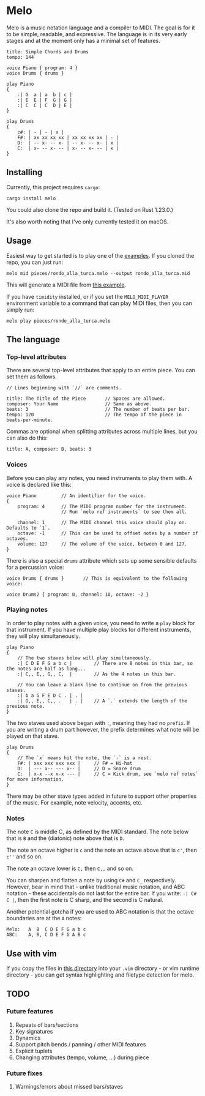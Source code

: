 # Melo

Melo is a music notation language and a compiler to MIDI. The goal is for it to be simple, readable, and expressive. The language is in its very early stages and at the moment only has a minimal set of features.

```
title: Simple Chords and Drums
tempo: 144

voice Piano { program: 4 }
voice Drums { drums }

play Piano
{
    :| G  a | a  b | c |
    :| E  E | F  G | G |
    :| C  C | C  D | E |
}

play Drums
{
    c#: | - | - | x |
    F#: | xx xx xx xx | xx xx xx xx | - |
    D:  | -- x- -- x- | -- x- -- x- | x |
    C:  | x- -- x- -- | x- -- x- -- | x |
}
```


## Installing

Currently, this project requires `cargo`:

`cargo install melo`

You could also clone the repo and build it. (Tested on Rust 1.23.0.)

It's also worth noting that I've only currently tested it on macOS.


## Usage

Easiest way to get started is to play one of the [examples](https://github.com/Pirh/melo/tree/master/pieces). If you cloned the repo, you can just run:

`melo mid pieces/rondo_alla_turca.melo --output rondo_alla_turca.mid`

This will generate a MIDI file from [this example](https://github.com/Pirh/melo/blob/master/pieces/rondo_alla_turca.melo).

If you have `timidity` installed, or if you set the `MELO_MIDI_PLAYER` environment variable to a command that can play MIDI files, then you can simply run:

`melo play pieces/rondo_alla_turca.melo`


## The language

### Top-level attributes

There are several top-level attributes that apply to an entire piece. You can set them as follows.

```
// Lines beginning with `//` are comments.

title: The Title of the Piece       // Spaces are allowed.
composer: Your Name                 // Same as above.
beats: 3                            // The number of beats per bar.
tempo: 120                          // The tempo of the piece in beats-per-minute.
```

Commas are optional when splitting attributes across multiple lines, but you can also do this:

```
title: A, composer: B, beats: 3
```

### Voices

Before you can play any notes, you need instruments to play them with. A voice is declared like this:

```
voice Piano         // An identifier for the voice.
{
    program: 4      // The MIDI program number for the instrument.
                    // Run `melo ref instruments` to see them all.

    channel: 1      // The MIDI channel this voice should play on. Defaults to `1`.
    octave: -1      // This can be used to offset notes by a number of octaves.
    volume: 127     // The volume of the voice, between 0 and 127.
}
```

There is also a special `drums` attribute which sets up some sensible defaults for a percussion voice:

```
voice Drums { drums }       // This is equivalent to the following voice:

voice Drums2 { program: 0, channel: 10, octave: -2 }
```

### Playing notes

In order to play notes with a given voice, you need to write a `play` block for that instrument. If you have multiple play blocks for different instruments, they will play simultaneously.

```
play Piano
{
    // The two staves below will play simultaneously.
    :| C D E F G a b c |        // There are 8 notes in this bar, so the notes are half as long...
    :| C,, E,, G,, C,  |        // As the 4 notes in this bar.

    // You can leave a blank line to continue on from the previous staves.
    :| b a G F E D C . | . |
    :| G,, E,, C,, .   | . |    // A `.` extends the length of the previous note.
}
```

The two staves used above began with `:`, meaning they had no `prefix`. If you are writing a drum part however, the prefix determines what note will be played on that stave.

```
play Drums
{
    // The `x` means hit the note, the `-` is a rest.
    F#: | xxx xxx xxx xxx |     // F# = Hi-hat
    D:  | --- x-- --- x-- |     // D = Snare drum
    C:  | x-x --x x-x --- |     // C = Kick drum, see `melo ref notes` for more information.
}
```

There may be other stave types added in future to support other properties of the music. For example, note velocity, accents, etc.


### Notes

The note `C` is middle C, as defined by the MIDI standard. The note below that is `B` and the (diatonic) note above that is `D`.

The note an octave higher is `c` and the note an octave above that is `c'`, then `c''` and so on.

The note an octave lower is `C,` then `C,,` and so on.

You can sharpen and flatten a note by using `C#` and `C_` respectively. However, bear in mind that - unlike traditional music notation, and ABC notation - these accidentals do not last for the entire bar. If you write: `:| C# C |`, then the first note is C sharp, and the second is C natural.

Another potential gotcha if you are used to ABC notation is that the octave boundaries are at the `A` notes:

```
Melo:   A  B  C D E F G a b c
ABC:    A, B, C D E F G A B c
```


## Use with vim

If you copy the files in [this directory](https://github.com/Pirh/melo/tree/master/vim) into your `.vim` directory - or vim runtime directory - you can get syntax highlighting and filetype detection for melo.


## TODO

### Future features

1.  Repeats of bars/sections
2.  Key signatures
3.  Dynamics
4.  Support pitch bends / panning / other MIDI features
5.  Explicit tuplets
6.  Changing attributes (tempo, volume, ...) during piece

### Future fixes

1.  Warnings/errors about missed bars/staves

